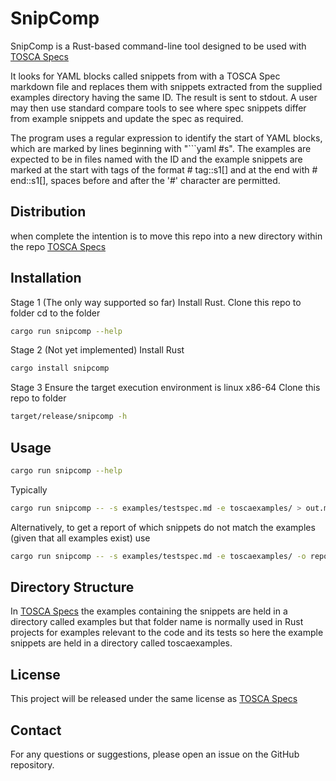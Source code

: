 # SnipComp

SnipComp is a Rust-based command-line tool designed to be used with [TOSCA Specs](https://github.com/oasis-tcs/tosca-specs)

It looks for YAML blocks called snippets from with a TOSCA Spec markdown file and replaces them with snippets extracted from the supplied examples directory having the same ID. The result is sent to stdout. A user may then use standard compare tools to see where spec snippets differ from example snippets and update the spec as required.

The program uses a regular expression to identify the start of YAML blocks, which are marked by lines beginning with "```yaml #s<number>". The examples are expected to be in files named with the ID and the example snippets are marked at the start with tags of the format # tag::s1[] and at the end with # end::s1[], spaces before and after the '#' character are permitted.

## Distribution
when complete the intention is to move this repo into a new directory within the repo [TOSCA Specs](https://github.com/oasis-tcs/tosca-specs)

## Installation

Stage 1 (The only way supported so far)
Install Rust.
Clone this repo to folder 
cd to the folder
```sh
cargo run snipcomp --help
```

Stage 2 (Not yet implemented)
Install Rust

```sh
cargo install snipcomp
```

Stage 3
Ensure the target execution environment is linux x86-64
Clone this repo to folder
```sh
target/release/snipcomp -h
```

## Usage
```sh
cargo run snipcomp --help
```

Typically
```sh
cargo run snipcomp -- -s examples/testspec.md -e toscaexamples/ > out.md
```

Alternatively, to get a report of which snippets do not match the examples (given that all examples exist) use
```sh
cargo run snipcomp -- -s examples/testspec.md -e toscaexamples/ -o report
```

## Directory Structure
In [TOSCA Specs](https://github.com/oasis-tcs/tosca-specs) the examples containing the snippets are held in a directory called examples but that folder name is normally used in Rust projects for examples relevant to the code and its tests so here the example snippets are held in a directory called toscaexamples.

## License

This project will be released under the same license as [TOSCA Specs](https://github.com/oasis-tcs/tosca-specs)

## Contact

For any questions or suggestions, please open an issue on the GitHub repository.
